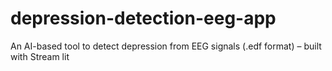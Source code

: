 # depression-detection-eeg-app
An AI-based tool to detect depression from EEG signals (.edf format) – built with Stream lit
